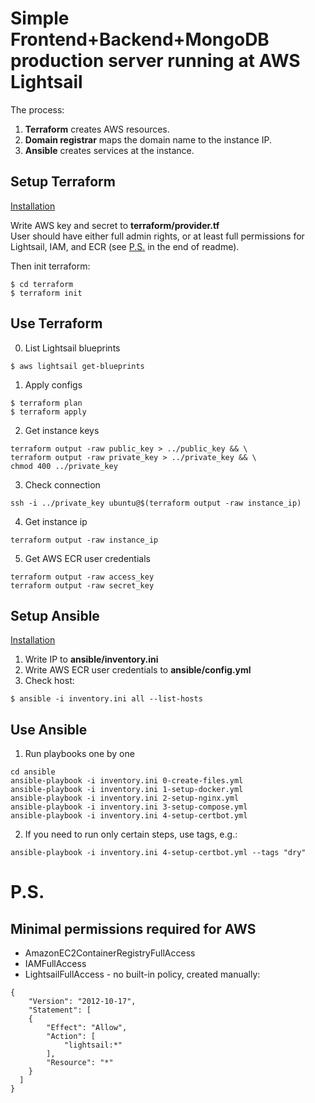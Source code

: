 # Simple Frontend+Backend+MongoDB production server running at AWS Lightsail

The process:
1. **Terraform** creates AWS resources.
2. **Domain registrar** maps the domain name to the instance IP.
2. **Ansible** creates services at the instance.

## Setup Terraform

[Installation](https://developer.hashicorp.com/terraform/tutorials/aws-get-started/install-cli)

Write AWS key and secret to **terraform/provider.tf**  
User should have either full admin rights, or at least full permissions for Lightsail, IAM, and ECR (see [P.S.](#ps) in the end of readme).

Then init terraform:
```
$ cd terraform
$ terraform init
```


## Use Terraform

0. List Lightsail blueprints
```
$ aws lightsail get-blueprints
```

1. Apply configs
```
$ terraform plan
$ terraform apply
```

2. Get instance keys
```
terraform output -raw public_key > ../public_key && \
terraform output -raw private_key > ../private_key && \
chmod 400 ../private_key
```

3. Check connection
```
ssh -i ../private_key ubuntu@$(terraform output -raw instance_ip)
```

4. Get instance ip
```
terraform output -raw instance_ip
```

5. Get AWS ECR user credentials
```
terraform output -raw access_key
terraform output -raw secret_key
```


## Setup Ansible

[Installation](https://docs.ansible.com/ansible/latest/installation_guide/intro_installation.html)

1. Write IP to **ansible/inventory.ini**
2. Write AWS ECR user credentials to **ansible/config.yml**
3. Check host:
```
$ ansible -i inventory.ini all --list-hosts
```


## Use Ansible

1. Run playbooks one by one 
```
cd ansible
ansible-playbook -i inventory.ini 0-create-files.yml
ansible-playbook -i inventory.ini 1-setup-docker.yml
ansible-playbook -i inventory.ini 2-setup-nginx.yml
ansible-playbook -i inventory.ini 3-setup-compose.yml
ansible-playbook -i inventory.ini 4-setup-certbot.yml
```

2. If you need to run only certain steps, use tags, e.g.:
```
ansible-playbook -i inventory.ini 4-setup-certbot.yml --tags "dry"
```

# P.S.
## Minimal permissions required for AWS

- AmazonEC2ContainerRegistryFullAccess
- IAMFullAccess
- LightsailFullAccess - no built-in policy, created manually:
```
{
    "Version": "2012-10-17",
    "Statement": [
    {
        "Effect": "Allow",
        "Action": [
            "lightsail:*"
        ],
        "Resource": "*"
    }
  ]
}
```
